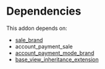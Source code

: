 # Dependencies

This addon depends on:

- [sale_brand](../../odoo-bringout-oca-brand-sale_brand)
- account_payment_sale
- [account_payment_mode_brand](../../odoo-bringout-oca-brand-account_payment_mode_brand)
- [base_view_inheritance_extension](../../odoo-bringout-oca-server-tools-base_view_inheritance_extension)
